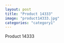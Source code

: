 ```yaml
---
layout: post
title: "Product 14333"
image: "product14333.jpg"
categories: "category1"
---
```

Product 14333
